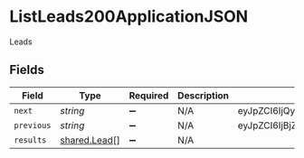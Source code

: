 # ListLeads200ApplicationJSON

Leads


## Fields

| Field                                                                                | Type                                                                                 | Required                                                                             | Description                                                                          | Example                                                                              |
| ------------------------------------------------------------------------------------ | ------------------------------------------------------------------------------------ | ------------------------------------------------------------------------------------ | ------------------------------------------------------------------------------------ | ------------------------------------------------------------------------------------ |
| `next`                                                                               | *string*                                                                             | :heavy_minus_sign:                                                                   | N/A                                                                                  | eyJpZCI6IjQyNTc5ZjczLTg1MjQtNDU3MC05YjY3LWVjYmQ3MDJjNmIxNCIsInJldmVyc2UiOmZhbHNlfQ== |
| `previous`                                                                           | *string*                                                                             | :heavy_minus_sign:                                                                   | N/A                                                                                  | eyJpZCI6IjBjZDhmYmZkLWU5NmQtNDEwZC05ZjQxLWIwMjU1YjdmNGI4NyIsInJldmVyc2UiOnRydWV9     |
| `results`                                                                            | [shared.Lead](../../models/shared/lead.md)[]                                         | :heavy_minus_sign:                                                                   | N/A                                                                                  |                                                                                      |